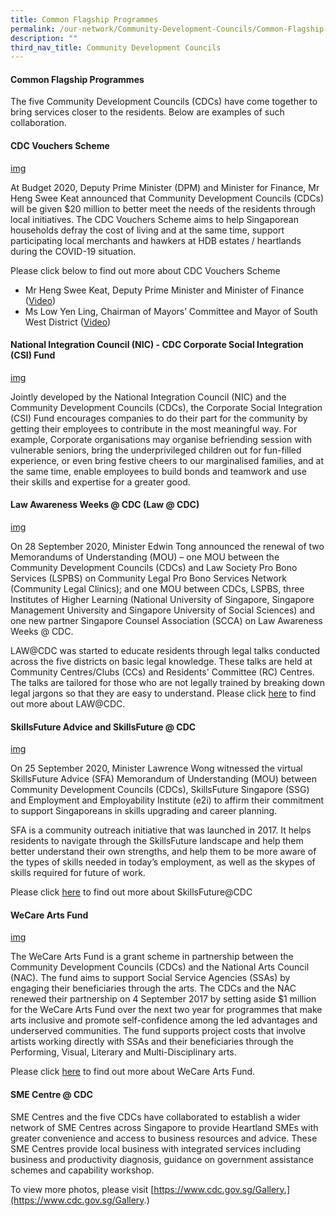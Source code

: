 ```yaml
---
title: Common Flagship Programmes
permalink: /our-network/Community-Development-Councils/Common-Flagship-Programmes
description: ""
third_nav_title: Community Development Councils
---
```

#### Common Flagship Programmes

The five Community Development Councils (CDCs) have come together to bring services closer to the residents. Below are examples of such collaboration.

#### CDC Vouchers Scheme

[img]()

At Budget 2020, Deputy Prime Minister (DPM) and Minister for Finance, Mr Heng Swee Keat announced that Community Development Councils (CDCs) will be given $20 million to better meet the needs of the residents through local initiatives.  The CDC Vouchers Scheme aims to help Singaporean households defray the cost of living and at the same time, support participating local merchants and hawkers at HDB estates / heartlands during the COVID-19 situation.  

Please click below to find out more about CDC Vouchers Scheme
* Mr Heng Swee Keat, Deputy Prime Minister and Minister of Finance ([Video](https://www.youtube.com/watch?v=PKu86gzFzug))
* Ms Low Yen Ling, Chairman of Mayors’ Committee and Mayor of South West District ([Video]())

#### National Integration Council (NIC) - CDC Corporate Social Integration (CSI) Fund

[img]()

Jointly developed by the National Integration Council (NIC) and the Community Development Councils (CDCs), the Corporate Social Integration (CSI) Fund encourages companies to do their part for the community by getting their employees to contribute in the most meaningful way.   For example, Corporate organisations may organise befriending session with vulnerable seniors, bring the underprivileged children out for fun-filled experience, or even bring festive cheers to our marginalised families, and at the same time, enable employees to build bonds and teamwork and use their skills and expertise for a greater good.

#### Law Awareness Weeks @ CDC (Law @ CDC)

[img]()

On 28 September 2020, Minister Edwin Tong announced the renewal of two Memorandums of Understanding (MOU) – one MOU between the Community Development Councils (CDCs) and Law Society Pro Bono Services (LSPBS) on Community Legal Pro Bono Services Network (Community Legal Clinics); and one MOU between CDCs, LSPBS, three Institutes of Higher Learning (National University of Singapore, Singapore Management University and Singapore University of Social Sciences) and one new partner Singapore Counsel Association (SCCA) on Law Awareness Weeks @ CDC. 

LAW@CDC was started to educate residents through legal talks conducted across the five districts on basic legal knowledge. These talks are held at Community Centres/Clubs (CCs) and Residents' Committee (RC) Centres. The talks are tailored for those who are not legally trained by breaking down legal jargons so that they are easy 
to understand. 
Please click [here]() to find out more about LAW@CDC.


#### SkillsFuture Advice and SkillsFuture @ CDC

[img]()

On 25 September 2020, Minister Lawrence Wong witnessed the virtual SkillsFuture Advice (SFA) Memorandum of Understanding (MOU) between Community Development Councils (CDCs), SkillsFuture Singapore (SSG) and Employment and Employability Institute (e2i) to affirm their commitment to support Singaporeans in skills upgrading and career planning. 

SFA is a community outreach initiative that was launched in 2017.  It helps residents to navigate through the SkillsFuture landscape and help them better understand their own strengths, and help them to be more aware of the types of skills needed in today’s employment, as well as the skypes of skills required for future of work.  

Please click [here]() to find out more about SkillsFuture@CDC

#### WeCare Arts Fund

[img]()

The WeCare Arts Fund is a grant scheme in partnership between the Community Development Councils (CDCs) and the National Arts Council (NAC).  The fund aims to support Social Service Agencies (SSAs) by engaging their beneficiaries through the arts.  The CDCs and the NAC renewed their partnership on 4 September 2017 by setting aside $1 million for the WeCare Arts Fund over the next two year for programmes that make arts inclusive and promote self-confidence among the led advantages and underserved communities. The fund supports project costs that involve artists working directly with SSAs and their beneficiaries through the Performing, Visual, Literary and Multi-Disciplinary arts.

Please click [here]() to find out more about WeCare Arts Fund. 

#### SME Centre @ CDC

SME Centres and the five CDCs have collaborated to establish a wider network of SME Centres across Singapore to provide Heartland SMEs with greater convenience and access to business resources and advice.  These SME Centres provide local business with integrated services including business and productivity diagnosis, guidance on government assistance schemes and capability workshop.

To view more photos, please visit [https://www.cdc.gov.sg/Gallery.](https://www.cdc.gov.sg/Gallery.)